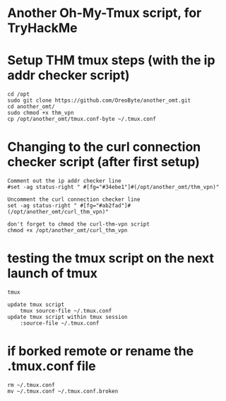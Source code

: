 # Another Oh-My-Tmux script, for TryHackMe

# Setup THM tmux steps (with the ip addr checker script)
	cd /opt
	sudo git clone https://github.com/OreoByte/another_omt.git
	cd another_omt/
	sudo chmod +x thm_vpn
	cp /opt/another_omt/tmux.conf-byte ~/.tmux.conf

# Changing to the curl connection checker script (after first setup)
	Comment out the ip addr checker line
	#set -ag status-right " #[fg="#34ebe1"]#(/opt/another_omt/thm_vpn)"

	Uncomment the curl connection checker line
	set -ag status-right " #[fg="#ab2fad"]#(/opt/another_omt/curl_thm_vpn)"

	don't forget to chmod the curl-thm-vpn script
	chmod +x /opt/another_omt/curl_thm_vpn

# testing the tmux script on the next launch of tmux
	tmux

	update tmux script
		tmux source-file ~/.tmux.conf
	update tmux script within tmux session
		:source-file ~/.tmux.conf

# if borked remote or rename the .tmux.conf file
	rm ~/.tmux.conf
	mv ~/.tmux.conf ~/.tmux.conf.broken

